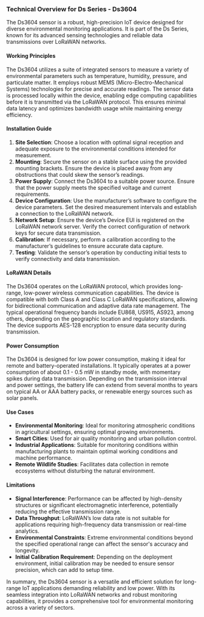 ### Technical Overview for Ds Series - Ds3604

The Ds3604 sensor is a robust, high-precision IoT device designed for diverse environmental monitoring applications. It is part of the Ds Series, known for its advanced sensing technologies and reliable data transmissions over LoRaWAN networks.

#### Working Principles
The Ds3604 utilizes a suite of integrated sensors to measure a variety of environmental parameters such as temperature, humidity, pressure, and particulate matter. It employs robust MEMS (Micro-Electro-Mechanical Systems) technologies for precise and accurate readings. The sensor data is processed locally within the device, enabling edge computing capabilities before it is transmitted via the LoRaWAN protocol. This ensures minimal data latency and optimizes bandwidth usage while maintaining energy efficiency.

#### Installation Guide
1. **Site Selection**: Choose a location with optimal signal reception and adequate exposure to the environmental conditions intended for measurement.
2. **Mounting**: Secure the sensor on a stable surface using the provided mounting brackets. Ensure the device is placed away from any obstructions that could skew the sensor’s readings.
3. **Power Supply**: Connect the Ds3604 to a suitable power source. Ensure that the power supply meets the specified voltage and current requirements.
4. **Device Configuration**: Use the manufacturer’s software to configure the device parameters. Set the desired measurement intervals and establish a connection to the LoRaWAN network.
5. **Network Setup**: Ensure the device’s Device EUI is registered on the LoRaWAN network server. Verify the correct configuration of network keys for secure data transmission.
6. **Calibration**: If necessary, perform a calibration according to the manufacturer’s guidelines to ensure accurate data capture.
7. **Testing**: Validate the sensor’s operation by conducting initial tests to verify connectivity and data transmission.

#### LoRaWAN Details
The Ds3604 operates on the LoRaWAN protocol, which provides long-range, low-power wireless communication capabilities. The device is compatible with both Class A and Class C LoRaWAN specifications, allowing for bidirectional communication and adaptive data rate management. The typical operational frequency bands include EU868, US915, AS923, among others, depending on the geographic location and regulatory standards. The device supports AES-128 encryption to ensure data security during transmission.

#### Power Consumption
The Ds3604 is designed for low power consumption, making it ideal for remote and battery-operated installations. It typically operates at a power consumption of about 0.1 - 0.5 mW in standby mode, with momentary spikes during data transmission. Depending on the transmission interval and power settings, the battery life can extend from several months to years on typical AA or AAA battery packs, or renewable energy sources such as solar panels.

#### Use Cases
- **Environmental Monitoring**: Ideal for monitoring atmospheric conditions in agricultural settings, ensuring optimal growing environments.
- **Smart Cities**: Used for air quality monitoring and urban pollution control.
- **Industrial Applications**: Suitable for monitoring conditions within manufacturing plants to maintain optimal working conditions and machine performance.
- **Remote Wildlife Studies**: Facilitates data collection in remote ecosystems without disturbing the natural environment.

#### Limitations
- **Signal Interference**: Performance can be affected by high-density structures or significant electromagnetic interference, potentially reducing the effective transmission range.
- **Data Throughput**: LoRaWAN’s low data rate is not suitable for applications requiring high-frequency data transmission or real-time analytics.
- **Environmental Constraints**: Extreme environmental conditions beyond the specified operational range can affect the sensor's accuracy and longevity.
- **Initial Calibration Requirement**: Depending on the deployment environment, initial calibration may be needed to ensure sensor precision, which can add to setup time.

In summary, the Ds3604 sensor is a versatile and efficient solution for long-range IoT applications demanding reliability and low power. With its seamless integration into LoRaWAN networks and robust monitoring capabilities, it provides a comprehensive tool for environmental monitoring across a variety of sectors.
